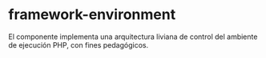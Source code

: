# framework-environment
El componente implementa una arquitectura liviana de control del ambiente de ejecución PHP, con fines pedagógicos.
